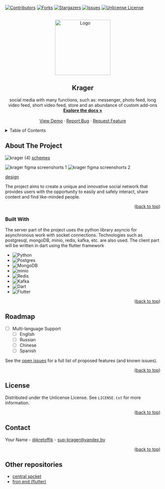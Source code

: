 
<a id="readme-top"></a>

[![Contributors][contributors-shield]][contributors-url]
[![Forks][forks-shield]][forks-url]
[![Stargazers][stars-shield]][stars-url]
[![Issues][issues-shield]][issues-url]
[![Unlicense License][license-shield]][license-url]



<!-- PROJECT LOGO -->
<br />
<div align="center">
  <a href="https://github.com/kretoffer/krager">
    <img src="https://github.com/user-attachments/assets/c6792bd8-6f8a-43df-a6ed-369e054c7fe0" alt="Logo" width="180" height="180">
  </a>

  <h2 align="center">Krager</h2>

  <p align="center">
    social media with many functions, such as: messenger, photo feed, long video feed, short video feed, store and an abundance of custom add-ons
    <br />
    <a href="https://github.com/kretoffer/krager/wiki/standart-API"><strong>Explore the docs »</strong></a>
    <br />
    <br />
    <a href="https://github.com/kretoffer/krager">View Demo</a>
    &middot;
    <a href="https://github.com/kretoffer/krager/issues/new?labels=bug&template=bug-report---.md">Report Bug</a>
    &middot;
    <a href="https://github.com/kretoffer/krager/issues/new?labels=enhancement&template=feature-request---.md">Request Feature</a>
  </p>
</div>



<!-- TABLE OF CONTENTS -->
<details>
  <summary>Table of Contents</summary>
  <ol>
    <li>
      <a href="#about-the-project">About The Project</a>
      <ul>
        <li><a href="#built-with">Built With</a></li>
      </ul>
    </li>
    <li><a href="#roadmap">Roadmap</a></li>
    <li><a href="#license">License</a></li>
    <li><a href="#contact">Contact</a></li>
    <li><a href="#other-repositories">Other repositories</a></li>
  </ol>
</details>



<!-- ABOUT THE PROJECT -->
## About The Project

<!-- [![Product Name Screen Shot][product-screenshot]](https://example.com) -->
![krager (4)](https://github.com/user-attachments/assets/e33bddca-575d-4da3-9b53-664bb7323268)
[schemes](https://miro.com/app/board/uXjVLHGlJjo=/?share_link_id=995419118977)



![krager figma screenshorts 1](https://github.com/user-attachments/assets/29911e19-9026-43dc-b24a-685610472bea)
![krager figma screenshorts 2](https://github.com/user-attachments/assets/02cf7628-7856-4e5a-b13e-d11e4af9b399)

[design](https://www.figma.com/proto/ekf31UjO1MYS9fpiRzBGuv/krager?node-id=0-1&t=J56MWkFntgHJbjYz-1)


The project aims to create a unique and innovative social network that provides users with the opportunity to easily and safely interact, share content and find like-minded people.

<p align="right">(<a href="#readme-top">back to top</a>)</p>



### Built With

The server part of the project uses the python library asyncio for asynchronous work with socket connections. Technologies such as postgresql, mongoDB, minio, redis, kafka, etc. are also used. The client part will be written in dart using the flutter framework

* ![Python](https://img.shields.io/badge/python-3670A0?style=for-the-badge&logo=python&logoColor=ffdd54)
* ![Postgres](https://img.shields.io/badge/postgres-%23316192.svg?style=for-the-badge&logo=postgresql&logoColor=white)
* ![MongoDB](https://img.shields.io/badge/MongoDB-%234ea94b.svg?style=for-the-badge&logo=mongodb&logoColor=white)
* ![minio](https://img.shields.io/badge/minio-%.svg?style=for-the-badge&logo=minio&logoColor=white)
* ![Redis](https://img.shields.io/badge/redis-%23DD0031.svg?style=for-the-badge&logo=redis&logoColor=white)
* ![Kafka](https://img.shields.io/badge/Kafka-000?style=for-the-badge&logo=apachekafka)
* ![Dart](https://img.shields.io/badge/dart-%230175C2.svg?style=for-the-badge&logo=dart&logoColor=white)
* ![Flutter](https://img.shields.io/badge/Flutter-%2302569B.svg?style=for-the-badge&logo=Flutter&logoColor=white)

<p align="right">(<a href="#readme-top">back to top</a>)</p>




<!-- ROADMAP -->
## Roadmap

- [ ] Multi-language Support
    - [ ] English
    - [ ] Russian 
    - [ ] Chinese
    - [ ] Spanish

See the [open issues](https://github.com/kretoffer/krager/issues) for a full list of proposed features (and known issues).

<p align="right">(<a href="#readme-top">back to top</a>)</p>



<!-- LICENSE -->
## License

Distributed under the Unlicense License. See `LICENSE.txt` for more information.

<p align="right">(<a href="#readme-top">back to top</a>)</p>



<!-- CONTACT -->
## Contact

Your Name - [@kretoffik](https://t.me/kretoffik) - sup-krager@yandex.by

<p align="right">(<a href="#readme-top">back to top</a>)</p>

## Other repositories
* [central spcket](https://github.com/kretoffer/krager-centralSocket)
* [fron end (flutter)](https://github.com/kretoffer/krager-flutter)

<!-- MARKDOWN LINKS & IMAGES -->
<!-- https://www.markdownguide.org/basic-syntax/#reference-style-links -->
[contributors-shield]: https://img.shields.io/github/contributors/kretoffer/krager
[contributors-url]: https://github.com/kretoffer/krager/graphs/contributors
[forks-shield]: https://img.shields.io/github/forks/kretoffer/krager.svg?style=flat
[forks-url]: https://github.com/kretoffer/krager/network/members
[stars-shield]: https://img.shields.io/github/stars/kretoffer/krager.svg?style=flat
[stars-url]: https://github.com/kretoffer/krager/stargazers
[issues-shield]: https://img.shields.io/github/issues/kretoffer/krager.svg?style=flat
[issues-url]: https://github.com/kretoffer/krager/issues
[license-shield]: https://img.shields.io/github/license/kretoffer/krager.svg?style=flat
[license-url]: https://github.com/kretoffer/krager/blob/master/LICENSE
[product-screenshot]: images/screenshot.png
